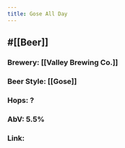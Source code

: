 ```yaml
---
title: Gose All Day
---
```


## #[[Beer]]
### Brewery: [[Valley Brewing Co.]]

### Beer Style: [[Gose]]

### Hops: ?

### AbV: 5.5%

### Link: 
